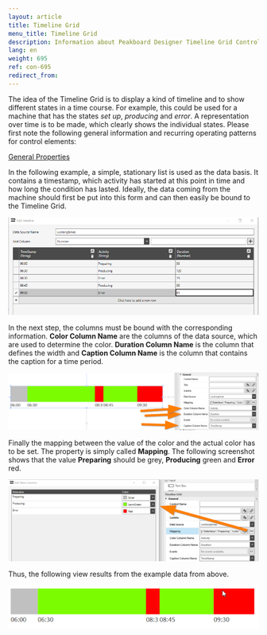 ```yaml
---
layout: article
title: Timeline Grid
menu_title: Timeline Grid
description: Information about Peakboard Designer Timeline Grid Control.
lang: en
weight: 695
ref: con-695
redirect_from:
---
```


The idea of the Timeline Grid is to display a kind of timeline and to show different states in a time course. 
For example, this could be used for a machine that has the states *set up*, *producing* and *error*. 
A representation over time is to be made, which clearly shows the individual states.
 Please first note the following general information and recurring operating patterns for control elements:

[General Properties](https://help.peakboard.com/controls/en-general-properties.html)

In the following example, a simple, stationary list is used as the data basis. 
It contains a timestamp, which activity has started at this point in time and how long the condition has lasted. 
Ideally, the data coming from the machine should first be put into this form and can then easily be bound to the Timeline Grid.

![timelinegrid-01](/assets/images/Controls/TimelineGrid/timelinegrid-01.png)

In the next step, the columns must be bound with the corresponding information. **Color Column Name** are the columns of the data source, which are used to determine the color. **Duration Column Name** is the column that defines the width and **Caption Column Name** is the column that contains the caption for a time period.

![timelinegrid-02](/assets/images/Controls/TimelineGrid/timelinegrid-02.png)

Finally the mapping between the value of the color and the actual color has to be set. The property is simply called **Mapping**. The following screenshot shows that the value **Preparing** should be grey, **Producing** green and **Error** red.

![timelinegrid-03](/assets/images/Controls/TimelineGrid/timelinegrid-03.png)

Thus, the following view results from the example data from above.

![timelinegrid-04](/assets/images/Controls/TimelineGrid/timelinegrid-04.png)

